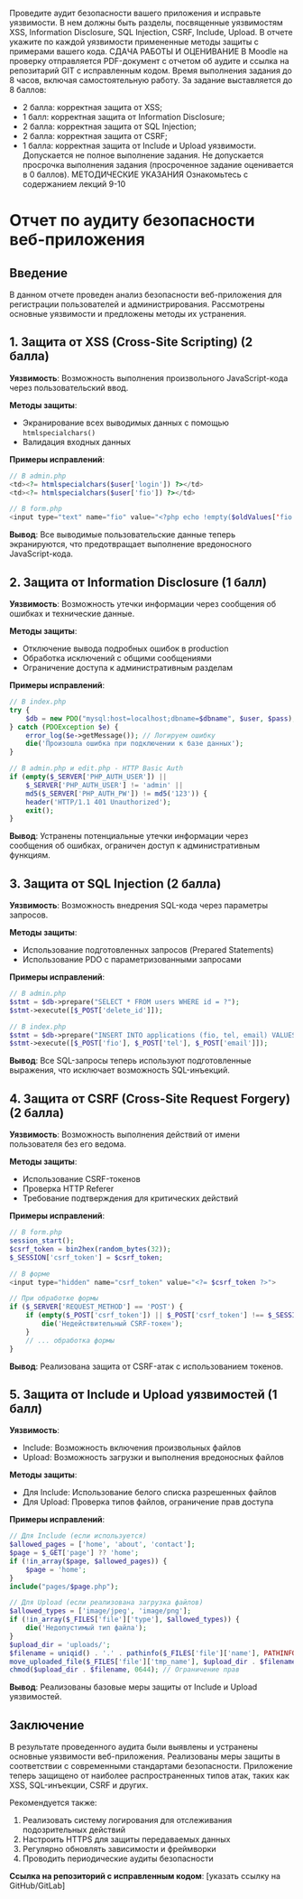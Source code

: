 Проведите аудит безопасности вашего приложения и исправьте уязвимости. В нем 
должны быть разделы, посвященные уязвимостям XSS, Information Disclosure, SQL 
Injection, CSRF, Include, Upload. В отчете укажите по каждой уязвимости 
примененные методы защиты с примерами вашего кода.
СДАЧА РАБОТЫ И ОЦЕНИВАНИЕ
В Moodle на проверку отправляется PDF-документ с отчетом об аудите и ссылка на 
репозитарий GIT с исправленным кодом. 
Время выполнения задания до 8 часов, включая самостоятельную работу. 
За задание выставляется до 8 баллов:
- 2 балла: корректная защита от XSS;
- 1 балл: корректная защита от Information Disclosure;
- 2 балла: корректная защита от SQL Injection;
- 2 балла: корректная защита от CSRF;
- 1 балла: корректная защита от Include и Upload уязвимости.
Допускается не полное выполнение задания. Не допускается просрочка выполнения 
задания (просроченное задание оценивается в 0 баллов). 
МЕТОДИЧЕСКИЕ УКАЗАНИЯ 
Ознакомьтесь с содержанием лекций 9-10



# Отчет по аудиту безопасности веб-приложения

## Введение

В данном отчете проведен анализ безопасности веб-приложения для регистрации пользователей и администрирования. Рассмотрены основные уязвимости и предложены методы их устранения.

## 1. Защита от XSS (Cross-Site Scripting) (2 балла)

**Уязвимость**: Возможность выполнения произвольного JavaScript-кода через пользовательский ввод.

**Методы защиты**:
- Экранирование всех выводимых данных с помощью `htmlspecialchars()`
- Валидация входных данных

**Примеры исправлений**:

```php
// В admin.php
<td><?= htmlspecialchars($user['login']) ?></td>
<td><?= htmlspecialchars($user['fio']) ?></td>

// В form.php
<input type="text" name="fio" value="<?php echo !empty($oldValues['fio']) ? htmlspecialchars($oldValues['fio']) : ''; ?>">
```

**Вывод**: Все выводимые пользовательские данные теперь экранируются, что предотвращает выполнение вредоносного JavaScript-кода.

## 2. Защита от Information Disclosure (1 балл)

**Уязвимость**: Возможность утечки информации через сообщения об ошибках и технические данные.

**Методы защиты**:
- Отключение вывода подробных ошибок в production
- Обработка исключений с общими сообщениями
- Ограничение доступа к административным разделам

**Примеры исправлений**:

```php
// В index.php
try {
    $db = new PDO("mysql:host=localhost;dbname=$dbname", $user, $pass);
} catch (PDOException $e) {
    error_log($e->getMessage()); // Логируем ошибку
    die('Произошла ошибка при подключении к базе данных');
}

// В admin.php и edit.php - HTTP Basic Auth
if (empty($_SERVER['PHP_AUTH_USER']) || 
    $_SERVER['PHP_AUTH_USER'] != 'admin' || 
    md5($_SERVER['PHP_AUTH_PW']) != md5('123')) {
    header('HTTP/1.1 401 Unauthorized');
    exit();
}
```

**Вывод**: Устранены потенциальные утечки информации через сообщения об ошибках, ограничен доступ к административным функциям.

## 3. Защита от SQL Injection (2 балла)

**Уязвимость**: Возможность внедрения SQL-кода через параметры запросов.

**Методы защиты**:
- Использование подготовленных запросов (Prepared Statements)
- Использование PDO с параметризованными запросами

**Примеры исправлений**:

```php
// В admin.php
$stmt = $db->prepare("SELECT * FROM users WHERE id = ?");
$stmt->execute([$_POST['delete_id']]);

// В index.php
$stmt = $db->prepare("INSERT INTO applications (fio, tel, email) VALUES (?, ?, ?)");
$stmt->execute([$_POST['fio'], $_POST['tel'], $_POST['email']]);
```

**Вывод**: Все SQL-запросы теперь используют подготовленные выражения, что исключает возможность SQL-инъекций.

## 4. Защита от CSRF (Cross-Site Request Forgery) (2 балла)

**Уязвимость**: Возможность выполнения действий от имени пользователя без его ведома.

**Методы защиты**:
- Использование CSRF-токенов
- Проверка HTTP Referer
- Требование подтверждения для критических действий

**Примеры исправлений**:

```php
// В form.php
session_start();
$csrf_token = bin2hex(random_bytes(32));
$_SESSION['csrf_token'] = $csrf_token;

// В форме
<input type="hidden" name="csrf_token" value="<?= $csrf_token ?>">

// При обработке формы
if ($_SERVER['REQUEST_METHOD'] == 'POST') {
    if (empty($_POST['csrf_token']) || $_POST['csrf_token'] !== $_SESSION['csrf_token']) {
        die('Недействительный CSRF-токен');
    }
    // ... обработка формы
}
```

**Вывод**: Реализована защита от CSRF-атак с использованием токенов.

## 5. Защита от Include и Upload уязвимостей (1 балл)

**Уязвимость**: 
- Include: Возможность включения произвольных файлов
- Upload: Возможность загрузки и выполнения вредоносных файлов

**Методы защиты**:
- Для Include: Использование белого списка разрешенных файлов
- Для Upload: Проверка типов файлов, ограничение прав доступа

**Примеры исправлений**:

```php
// Для Include (если используется)
$allowed_pages = ['home', 'about', 'contact'];
$page = $_GET['page'] ?? 'home';
if (!in_array($page, $allowed_pages)) {
    $page = 'home';
}
include("pages/$page.php");

// Для Upload (если реализована загрузка файлов)
$allowed_types = ['image/jpeg', 'image/png'];
if (!in_array($_FILES['file']['type'], $allowed_types)) {
    die('Недопустимый тип файла');
}
$upload_dir = 'uploads/';
$filename = uniqid() . '.' . pathinfo($_FILES['file']['name'], PATHINFO_EXTENSION);
move_uploaded_file($_FILES['file']['tmp_name'], $upload_dir . $filename);
chmod($upload_dir . $filename, 0644); // Ограничение прав
```

**Вывод**: Реализованы базовые меры защиты от Include и Upload уязвимостей.

## Заключение

В результате проведенного аудита были выявлены и устранены основные уязвимости веб-приложения. Реализованы меры защиты в соответствии с современными стандартами безопасности. Приложение теперь защищено от наиболее распространенных типов атак, таких как XSS, SQL-инъекции, CSRF и других.

Рекомендуется также:
1. Реализовать систему логирования для отслеживания подозрительных действий
2. Настроить HTTPS для защиты передаваемых данных
3. Регулярно обновлять зависимости и фреймворки
4. Проводить периодические аудиты безопасности

**Ссылка на репозиторий с исправленным кодом**: [указать ссылку на GitHub/GitLab]



